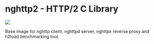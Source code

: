 # nghttp2 - HTTP/2 C Library

[![](https://images.microbadger.com/badges/image/svagi/nghttp2.svg)](http://microbadger.com/images/svagi/nghttp2)

Base image for nghttp client, nghttpd server, nghttpx reverse proxy and h2load
benchmarking tool.
